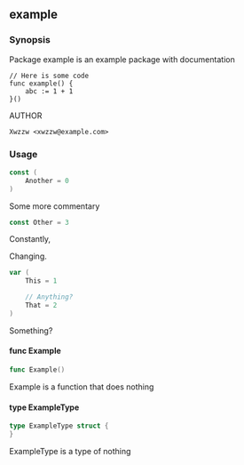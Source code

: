 ## example

### Synopsis

Package example is an example package with documentation

	// Here is some code
	func example() {
		abc := 1 + 1
	}()

AUTHOR

	Xwzzw <xwzzw@example.com>

### Usage

```go
const (
	Another = 0
)
```
Some more commentary

```go
const Other = 3
```
Constantly,

Changing.

```go
var (
	This = 1

	// Anything?
	That = 2
)
```
Something?

#### func  Example

```go
func Example()
```
Example is a function that does nothing

#### type ExampleType

```go
type ExampleType struct {
}
```

ExampleType is a type of nothing


